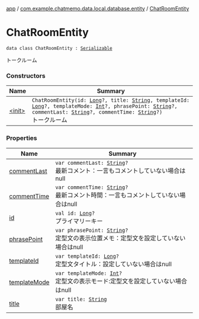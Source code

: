 [app](../../index.md) / [com.example.chatmemo.data.local.database.entity](../index.md) / [ChatRoomEntity](./index.md)

# ChatRoomEntity

`data class ChatRoomEntity : `[`Serializable`](https://developer.android.com/reference/java/io/Serializable.html)

トークルーム

### Constructors

| Name | Summary |
|---|---|
| [&lt;init&gt;](-init-.md) | `ChatRoomEntity(id: `[`Long`](https://kotlinlang.org/api/latest/jvm/stdlib/kotlin/-long/index.html)`?, title: `[`String`](https://kotlinlang.org/api/latest/jvm/stdlib/kotlin/-string/index.html)`, templateId: `[`Long`](https://kotlinlang.org/api/latest/jvm/stdlib/kotlin/-long/index.html)`?, templateMode: `[`Int`](https://kotlinlang.org/api/latest/jvm/stdlib/kotlin/-int/index.html)`?, phrasePoint: `[`String`](https://kotlinlang.org/api/latest/jvm/stdlib/kotlin/-string/index.html)`?, commentLast: `[`String`](https://kotlinlang.org/api/latest/jvm/stdlib/kotlin/-string/index.html)`?, commentTime: `[`String`](https://kotlinlang.org/api/latest/jvm/stdlib/kotlin/-string/index.html)`?)`<br>トークルーム |

### Properties

| Name | Summary |
|---|---|
| [commentLast](comment-last.md) | `var commentLast: `[`String`](https://kotlinlang.org/api/latest/jvm/stdlib/kotlin/-string/index.html)`?`<br>最新コメント：一言もコメントしていない場合はnull |
| [commentTime](comment-time.md) | `var commentTime: `[`String`](https://kotlinlang.org/api/latest/jvm/stdlib/kotlin/-string/index.html)`?`<br>最新コメント時間：一言もコメントしていない場合はnull |
| [id](id.md) | `val id: `[`Long`](https://kotlinlang.org/api/latest/jvm/stdlib/kotlin/-long/index.html)`?`<br>プライマリーキー |
| [phrasePoint](phrase-point.md) | `var phrasePoint: `[`String`](https://kotlinlang.org/api/latest/jvm/stdlib/kotlin/-string/index.html)`?`<br>定型文の表示位置メモ：定型文を設定していない場合はnull |
| [templateId](template-id.md) | `var templateId: `[`Long`](https://kotlinlang.org/api/latest/jvm/stdlib/kotlin/-long/index.html)`?`<br>定型文タイトル：設定していない場合はnull |
| [templateMode](template-mode.md) | `var templateMode: `[`Int`](https://kotlinlang.org/api/latest/jvm/stdlib/kotlin/-int/index.html)`?`<br>定型文の表示モード:定型文を設定していない場合はnull |
| [title](title.md) | `var title: `[`String`](https://kotlinlang.org/api/latest/jvm/stdlib/kotlin/-string/index.html)<br>部屋名 |
